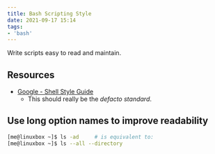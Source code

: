 ```yaml
---
title: Bash Scripting Style
date: 2021-09-17 15:14
tags:
- 'bash'
---
```


Write scripts easy to read and maintain.

## Resources

* [Google - Shell Style Guide](https://google.github.io/styleguide/shellguide.html)
  * This should really be the _defacto standard_.

## Use long option names to improve readability

``` bash
[me@linuxbox ~]$ ls -ad     # is equivalent to:
[me@linuxbox ~]$ ls --all --directory
```

